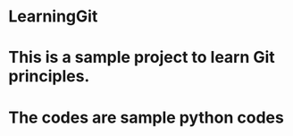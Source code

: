 # LearningGit
# This is a sample project to learn Git principles. 
# The codes are sample python codes 
